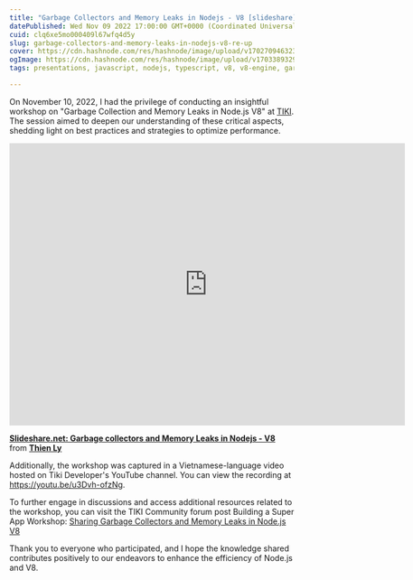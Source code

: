 ```yaml
---
title: "Garbage Collectors and Memory Leaks in Nodejs - V8 [slideshare]"
datePublished: Wed Nov 09 2022 17:00:00 GMT+0000 (Coordinated Universal Time)
cuid: clq6xe5mo000409l67wfq4d5y
slug: garbage-collectors-and-memory-leaks-in-nodejs-v8-re-up
cover: https://cdn.hashnode.com/res/hashnode/image/upload/v1702709463231/20269846-000a-4585-b557-3e1ae32d2174.png
ogImage: https://cdn.hashnode.com/res/hashnode/image/upload/v1703389329990/90fbd93a-9c7d-4e41-8b38-7ed8877b0e4b.png
tags: presentations, javascript, nodejs, typescript, v8, v8-engine, garbagecollection

---
```


 



On November 10, 2022, I had the privilege of conducting an insightful workshop on "Garbage Collection and Memory Leaks in Node.js V8" at  [TIKI](https://www.linkedin.com/company/tiki-vn/). The session aimed to deepen our understanding of these critical aspects, shedding light on best practices and strategies to optimize performance.

<iframe src="https://www.slideshare.net/slideshow/embed_code/key/KRqPHOgEf3bgg8?startSlide=2" width="700" height="500" frameborder="0" marginwidth="0" marginheight="0" scrolling="no" allowfullscreen class="m-auto" style="margin: auto;"></iframe> 

**[Slideshare.net: Garbage collectors and Memory Leaks in Nodejs - V8](https://www.slideshare.net/LyLuongThien/garbage-collectors-and-memory-leaks-in-nodejs-v8)** from **[Thien Ly](https://www.slideshare.net/LyLuongThien)**


Additionally, the workshop was captured in a Vietnamese-language video hosted on Tiki Developer's YouTube channel. You can view the recording at https://youtu.be/u3Dvh-ofzNg.

To further engage in discussions and access additional resources related to the workshop, you can visit the TIKI Community forum post Building a Super App Workshop: [Sharing Garbage Collectors and Memory Leaks in Node.js V8](https://web.archive.org/web/20221130162752/https://community.tiki.vn/t/building-a-super-app-workshop-sharing-garbage-collectors-and-memory-leaks-in-nodejs-v8/8548)

Thank you to everyone who participated, and I hope the knowledge shared contributes positively to our endeavors to enhance the efficiency of Node.js and V8.